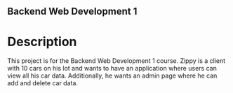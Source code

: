 ## Backend Web Development 1

# Description

This project is for the Backend Web Development 1 course. Zippy is a client with 10 cars on his lot and wants to have an application where users can view all his car data. Additionally, he wants an admin page where he can add and delete car data.
